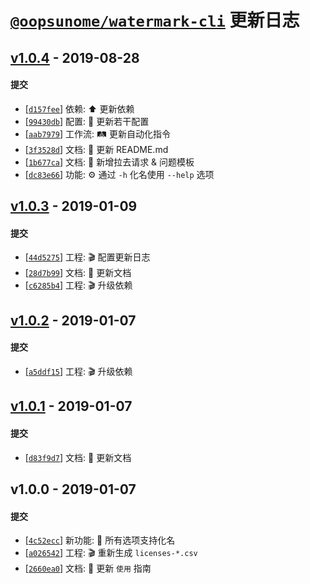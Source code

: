 # [`@oopsunome/watermark-cli`](https://github.com/iTonyYo/watermark-cli) 更新日志

## [v1.0.4](https://github.com/iTonyYo/watermark-cli/compare/v1.0.3...v1.0.4) - 2019-08-28

#### 提交

- [[`d157fee`](https://github.com/iTonyYo/watermark-cli/commit/d157feefefa6c562f965e0ccf1cae734f4b56f98)] 依赖: :arrow_up: 更新依赖
- [[`99430db`](https://github.com/iTonyYo/watermark-cli/commit/99430dbd325edfaf4b0c10da3d484cb26b1fb543)] 配置: :wrench: 更新若干配置
- [[`aab7979`](https://github.com/iTonyYo/watermark-cli/commit/aab79793ad9ed8c84c1423fc8a61a0d6333daa6d)] 工作流: :railway_track: 更新自动化指令
- [[`3f3528d`](https://github.com/iTonyYo/watermark-cli/commit/3f3528dece5c20453905467f52f66093af231e32)] 文档: :memo: 更新 README.md
- [[`1b677ca`](https://github.com/iTonyYo/watermark-cli/commit/1b677ca08e7f8a48aba40e22b22b350f8dd26748)] 文档: :memo: 新增拉去请求 & 问题模板
- [[`dc83e66`](https://github.com/iTonyYo/watermark-cli/commit/dc83e66d3ac75eba8147553dc3734f8ee805a5b5)] 功能: :gear: 通过 `-h` 化名使用 `--help` 选项
## [v1.0.3](https://github.com/iTonyYo/watermark-cli/compare/v1.0.2...v1.0.3) - 2019-01-09

#### 提交

- [[`44d5275`](https://github.com/iTonyYo/watermark-cli/commit/44d527524dc34c9e542ba131e002b31f4c1fa705)] 工程: :clapper: 配置更新日志
- [[`28d7b99`](https://github.com/iTonyYo/watermark-cli/commit/28d7b99f8fc99b31a937e3cd56d233e0a5cede75)] 文档: :memo: 更新文档
- [[`c6285b4`](https://github.com/iTonyYo/watermark-cli/commit/c6285b426a162ccd423e66c6546e38a3a970f55b)] 工程: :clapper: 升级依赖
## [v1.0.2](https://github.com/iTonyYo/watermark-cli/compare/v1.0.1...v1.0.2) - 2019-01-07

#### 提交

- [[`a5ddf15`](https://github.com/iTonyYo/watermark-cli/commit/a5ddf15473f3336f08ae1f22fcace235cd8c7758)] 工程: :clapper: 升级依赖
## [v1.0.1](https://github.com/iTonyYo/watermark-cli/compare/v1.0.0...v1.0.1) - 2019-01-07

#### 提交

- [[`d83f9d7`](https://github.com/iTonyYo/watermark-cli/commit/d83f9d7f4c6b8615fca8437ee0a174a6fcd1c97f)] 文档: :memo: 更新文档
## v1.0.0 - 2019-01-07

#### 提交

- [[`4c52ecc`](https://github.com/iTonyYo/watermark-cli/commit/4c52ecc5ddad286ceff414a71c256c62a34ac7d4)] 新功能: :tada: 所有选项支持化名
- [[`a026542`](https://github.com/iTonyYo/watermark-cli/commit/a026542013985a21640f5579489869992b07b65b)] 工程: :clapper: 重新生成 `licenses-*.csv`
- [[`2660ea0`](https://github.com/iTonyYo/watermark-cli/commit/2660ea05ba50f274b7c1cb5c7554edd46f5bb10b)] 文档: :memo: 更新 `使用` 指南
